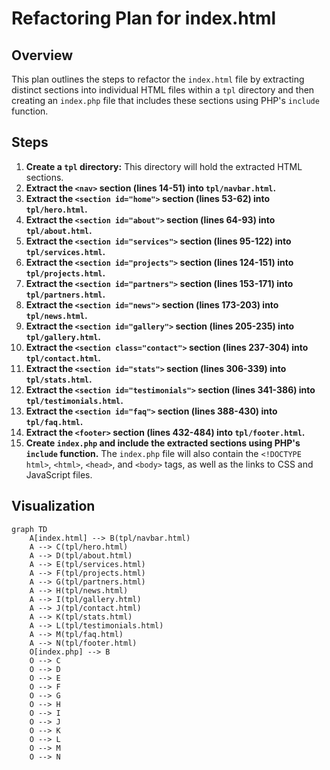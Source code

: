 # Refactoring Plan for index.html

## Overview

This plan outlines the steps to refactor the `index.html` file by extracting distinct sections into individual HTML files within a `tpl` directory and then creating an `index.php` file that includes these sections using PHP's `include` function.

## Steps

1.  **Create a `tpl` directory:** This directory will hold the extracted HTML sections.
2.  **Extract the `<nav>` section (lines 14-51) into `tpl/navbar.html`.**
3.  **Extract the `<section id="home">` section (lines 53-62) into `tpl/hero.html`.**
4.  **Extract the `<section id="about">` section (lines 64-93) into `tpl/about.html`.**
5.  **Extract the `<section id="services">` section (lines 95-122) into `tpl/services.html`.**
6.  **Extract the `<section id="projects">` section (lines 124-151) into `tpl/projects.html`.**
7.  **Extract the `<section id="partners">` section (lines 153-171) into `tpl/partners.html`.**
8.  **Extract the `<section id="news">` section (lines 173-203) into `tpl/news.html`.**
9.  **Extract the `<section id="gallery">` section (lines 205-235) into `tpl/gallery.html`.**
10. **Extract the `<section class="contact">` section (lines 237-304) into `tpl/contact.html`.**
11. **Extract the `<section id="stats">` section (lines 306-339) into `tpl/stats.html`.**
12. **Extract the `<section id="testimonials">` section (lines 341-386) into `tpl/testimonials.html`.**
13. **Extract the `<section id="faq">` section (lines 388-430) into `tpl/faq.html`.**
14. **Extract the `<footer>` section (lines 432-484) into `tpl/footer.html`.**
15. **Create `index.php` and include the extracted sections using PHP's `include` function.** The `index.php` file will also contain the `<!DOCTYPE html>`, `<html>`, `<head>`, and `<body>` tags, as well as the links to CSS and JavaScript files.

## Visualization

```mermaid
graph TD
    A[index.html] --> B(tpl/navbar.html)
    A --> C(tpl/hero.html)
    A --> D(tpl/about.html)
    A --> E(tpl/services.html)
    A --> F(tpl/projects.html)
    A --> G(tpl/partners.html)
    A --> H(tpl/news.html)
    A --> I(tpl/gallery.html)
    A --> J(tpl/contact.html)
    A --> K(tpl/stats.html)
    A --> L(tpl/testimonials.html)
    A --> M(tpl/faq.html)
    A --> N(tpl/footer.html)
    O[index.php] --> B
    O --> C
    O --> D
    O --> E
    O --> F
    O --> G
    O --> H
    O --> I
    O --> J
    O --> K
    O --> L
    O --> M
    O --> N